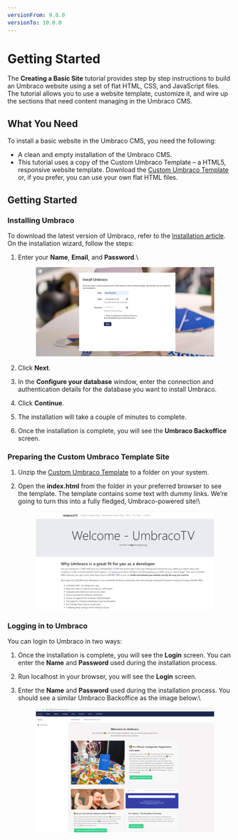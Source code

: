 ```yaml
---
versionFrom: 9.0.0
versionTo: 10.0.0
---
```


# Getting Started

The **Creating a Basic Site** tutorial provides step by step instructions to build an Umbraco website using a set of flat HTML, CSS, and JavaScript files. The tutorial allows you to use a website template, customize it, and wire up the sections that need content managing in the Umbraco CMS.

## **What You Need**

To install a basic website in the Umbraco CMS, you need the following:

* A clean and empty installation of the Umbraco CMS.
* This tutorial uses a copy of the Custom Umbraco Template – a HTML5, responsive website template. Download the [Custom Umbraco Template](https://umbra.co/Umbracotemplate) or, if you prefer, you can use your own flat HTML files.

## **Getting Started**

### Installing Umbraco

To download the latest version of Umbraco, refer to the [Installation article](../../fundamentals/setup/install/). On the installation wizard, follow the steps:

1.  Enter your **Name**, **Email**, and **Password**.\


    <figure><img src="images/figure-7-installing-umbraco-v9.png" alt=""><figcaption></figcaption></figure>
2. Click **Next**.
3. In the **Configure your database** window, enter the connection and authentication details for the database you want to install Umbraco.
4. Click **Continue**.
5. The installation will take a couple of minutes to complete.
6. Once the installation is complete, you will see the **Umbraco Backoffice** screen.

### Preparing the Custom Umbraco Template Site

1. Unzip the [Custom Umbraco Template](https://umbra.co/Umbracotemplate) to a folder on your system.
2.  Open the **index.html** from the folder in your preferred browser to see the template. The template contains some text with dummy links. We’re going to turn this into a fully fledged, Umbraco-powered site!\


    <figure><img src="images/figure-5-retrospect-template-v8.png" alt=""><figcaption></figcaption></figure>

### Logging in to Umbraco

You can login to Umbraco in two ways:

1. Once the installation is complete, you will see the **Login** screen. You can enter the **Name** and **Password** used during the installation process.
2. Run localhost in your browser, you will see the **Login** screen.
3.  Enter the **Name** and **Password** used during the installation process. You should see a similar Umbraco Backoffice as the image below:\


    <figure><img src="images/figure-6-umbraco-empty-v8.png" alt=""><figcaption></figcaption></figure>
